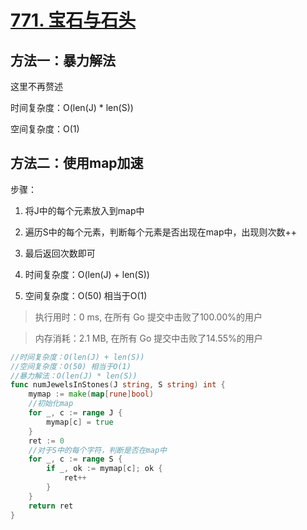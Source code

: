 # [771. 宝石与石头](https://leetcode-cn.com/problems/jewels-and-stones/)

## 方法一：暴力解法

这里不再赘述

时间复杂度：O(len(J) * len(S))

空间复杂度：O(1)

## 方法二：使用map加速

步骤：

1. 将J中的每个元素放入到map中
2. 遍历S中的每个元素，判断每个元素是否出现在map中，出现则次数++
3. 最后返回次数即可

1. 时间复杂度：O(len(J) + len(S))
2. 空间复杂度：O(50) 相当于O(1)

> 执行用时：0 ms, 在所有 Go 提交中击败了100.00%的用户

> 内存消耗：2.1 MB, 在所有 Go 提交中击败了14.55%的用户

```go
//时间复杂度：O(len(J) + len(S))
//空间复杂度：O(50) 相当于O(1)
//暴力解法：O(len(J) * len(S))
func numJewelsInStones(J string, S string) int {
    mymap := make(map[rune]bool)
    //初始化map
    for _, c := range J {
        mymap[c] = true
    }
    ret := 0
    //对于S中的每个字符，判断是否在map中
    for _, c := range S {
        if _, ok := mymap[c]; ok {
            ret++
        }
    }
    return ret
}
```


